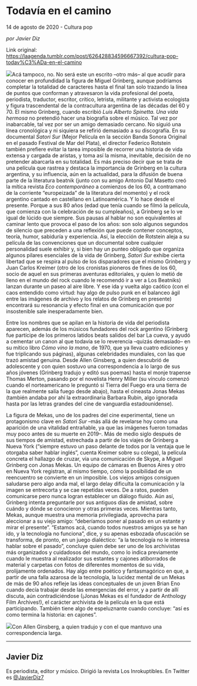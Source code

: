 # Todavía en el camino



14 de agosto de 2020 - Cultura pop

_por Javier Diz_

Link original: https://laagenda.tumblr.com/post/626428834596667392/cultura-pop-todav%C3%ADa-en-el-camino

![](https://64.media.tumblr.com/2bd984ee11a8e3674f6dc0f603cd21e4/ead9a89e462c0fe3-eb/s500x750/278d19a21cd1dc03c757f0c51ed327cc78b64dbb.png)Acá
tampoco, no. No será este un escrito –otro más– al que acudir para conocer en
profundidad la figura de Miguel Grinberg, aunque podríamos completar la
totalidad de caracteres hasta el final tan solo trazando la línea de puntos que
conforman y atravesaron la vida profesional del poeta, periodista, traductor,
escritor, crítico, letrista, militante y activista ecologista y figura
trascendental de la contracultura argentina de las décadas del 60 y 70. El
mismo Grinberg, cuando escribió *Luis Alberto
Spinetta. Una vida hermosa* no pretendió hacer una biografía sobre el
músico. Tal vez por inabarcable, tal vez por ser un amigo demasiado cercano. No
siguió una línea cronológica y ni siquiera se refirió demasiado a su
discografía. En su documental *Satori Sur* (Mejor
Película en la sección Banda Sonora Original en el pasado Festival de Mar del Plata),
el director Federico Rotstein también prefiere evitar la tarea imposible de
recorrer una historia de vida extensa y cargada de aristas, y toma así la
misma, inevitable, decisión de no pretender abarcarla en su totalidad. Es más
preciso decir que se trata de una película que rastrea y destaca la importancia
de Grinberg en la cultura argentina, y su influencia, aún en la actualidad,
para la difusión de buena parte de la literatura beatnik (junto con su amigo Antonio
Dal Masetto creó la mítica revista *Eco
contemporáneo* a comienzos de los 60, a contramano de la corriente “europeizada”
de la literatura del momento) y el rock argentino cantado en castellano en Latinoamérica.
Y lo hace desde el presente. Porque a sus 80 años (edad que tenía cuando se
filmó la película, que comienza con la celebración de su cumpleaños), a
Grinberg se lo ve igual de lúcido que siempre. Sus pausas al hablar no son
equivalentes al caminar lento que provoca el paso de los años: son solo algunos
segundos de silencio que preceden a una reflexión que puede contener conceptos,
teoría, humor, sabiduría y experiencia. Así, la elección de Rotstein aleja a su
película de las convenciones que un documental sobre cualquier personalidad
suele exhibir y, si bien hay un punteo obligado que organiza algunos pilares
esenciales de la vida de Grinberg, *Satori
Sur* exhibe cierta libertad que se respira al pulso de los disparadores que
el mismo Grinberg y Juan Carlos Kreimer (otro de los cronistas pioneros de fines
de los 60, socio de aquel en sus primeras aventuras editoriales, y quien lo
metió de lleno en el mundo del rock cuando le recomendó ir a ver a Los Beatniks)
lanzan durante un paseo al aire libre. Y ese ida y vuelta algo caótico (con el
caos entendido como virtud: hay algo de pulso punk en el balanceo ágil entre
las imágenes de archivo y los relatos de Grinberg en presente) encontrará su
resonancia y efecto final en una comunicación que por insostenible sale
inesperadamente bien. 



Entre
los nombres que se apilan en la historia de vida del periodista aparecen,
además de los músicos fundadores del rock argentino (Grinberg fue partícipe de
los primeros latidos beats salidos del bar La cueva, y ayudó a cementar un
canon al que todavía se lo reverencia –quizás demasiado– en su mítico libro *Cómo vino la mano*, de 1970, que ya lleva
cuatro ediciones y fue triplicando sus páginas), algunas celebridades
mundiales, con las que trazó amistad genuina. Desde Allen Ginsberg, a quien
descubrió de adolescente y con quien sostuvo una correspondencia a lo largo de
sus años jóvenes (Grinberg tradujo y editó sus poemas) hasta el monje trapense
Thomas Merton, pasando por el novelista Henry Miller (su vínculo comenzó cuando
el norteamericano le preguntó si Tierra del Fuego era una tierra de la que realmente
salía fuego desde abajo), hasta el cineasta Jonas Mekas (también andaba por ahí
la extraordinaria Barbara Rubin, algo ignorada hasta por las letras grandes del
cine de vanguardia estadounidense). 





La
figura de Mekas, uno de los padres del cine experimental, tiene un protagonismo
clave en *Satori Sur* –más allá de
revelarse hoy como una aparición de una vitalidad entrañable, ya que las
imágenes fueron tomadas muy poco antes de su muerte en 2019–. Más de medio
siglo después de sus tiempos de amistad, estrechada a partir de los viajes de
Grinberg a Nueva York (“siempre estuvo un paso delante de todos por la ventaja
que le otorgaba saber hablar inglés”, cuenta Kreimer sobre su colega), la
película concreta el hallazgo de cruzar, via una comunicación de Skype, a
Miguel Grinberg con Jonas Mekas. Un equipo de cámaras en Buenos Aires y otro en
Nueva York registran, al mismo tiempo, cómo la posibilidad de un reencuentro se
convierte en un imposible. Los viejos amigos consiguen saludarse pero algo anda
mal, el largo delay dificulta la comunicación y la imagen se entrecorta y se
cae repetidas veces. De a ratos, pueden comunicarse pero nunca logran
establecer un diálogo fluido. Aún así, Grinberg intenta preguntarle por sus
antiguos días de amistad, sobre cuándo y dónde se conocieron y otras primeras
veces. Mientras tanto, Mekas, aunque muestra una memoria privilegiada, aprovecha
para aleccionar a su viejo amigo: “deberíamos poner al pasado en un estante y
mirar el presente”. “Estamos acá, cuando todos nuestros amigos ya se han ido, y
la tecnología no funciona”, dice, y su apenas esbozada ofuscación se transforma,
de pronto, en un juego dialéctico: “a la tecnología no le interesa hablar sobre
el pasado”, concluye quien debe ser uno de los archivistas más organizados y
cuidadosos del mundo, como lo indica previamente cuando le muestra al
realizador sus estantes y cajones atiborrados de material y carpetas con fotos
de diferentes momentos de su vida, prolijamente ordenados. Hay algo entre
poético y fantasmagórico en que, a partir de una falla azarosa de la
tecnología, la lucidez mental de un Mekas de más de 90 años refleje las ideas
conceptuales de un joven Brian Eno cuando decía trabajar desde las emergencias
del error, y a partir de allí discuta, aún contradiciéndose (¡Jonas Mekas es el
fundador de Anthology Film Archives!), el carácter archivista de la película en
la que está participando. También tiene algo de espeluznante cuando concluye: “así
es como termina la historia: en cajones”. 

![](https://64.media.tumblr.com/e062d0f74f65fdba29d527e48750521b/ead9a89e462c0fe3-f4/s500x750/9ed7667a29ee401be3f7513033ae056e2363acc4.jpg)Con Allen Ginsberg, a quien tradujo y con el que mantuvo una correspondencia larga.

---

Javier Diz
----------

 Es periodista, editor y músico. Dirigió la revista Los Inrokuptibles. En Twitter es [@JavierDiz7](https://twitter.com/JavierDiz7) 

